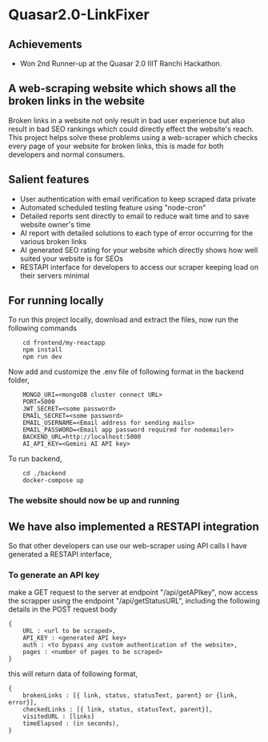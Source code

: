 
# Quasar2.0-LinkFixer

## Achievements
- Won 2nd Runner-up at the Quasar 2.0 IIIT Ranchi Hackathon.

## A web-scraping website which shows all the broken links in the website

Broken links in a website not only result in bad user experience but also result in bad SEO rankings which could directly effect the website's reach. This project helps solve these problems using a web-scraper which checks every page of your website for broken links, this is made for both developers and normal consumers.

## Salient features
- User authentication with email verification to keep scraped data private
- Automated scheduled testing feature using "node-cron"
- Detailed reports sent directly to email to reduce wait time and to save website owner's time 
- AI report with detailed solutions to each type of error occurring for the various broken links
- AI generated SEO rating for your website which directly shows how well suited your website is for SEOs
- RESTAPI interface for developers to access our scraper keeping load on their servers minimal

## For running locally

   To run this project locally, download and extract the files, now run the following commands
```  
    cd frontend/my-reactapp
    npm install
    npm run dev
```
Now add and customize the .env file of following format in the backend folder,
```
    MONGO_URI=<mongoDB cluster connect URL>
    PORT=5000
    JWT_SECRET=<some password>
    EMAIL_SECRET=<some password>
    EMAIL_USERNAME=<Email address for sending mails>
    EMAIL_PASSWORD=<Email app password required for nodemailer>
    BACKEND_URL=http://localhost:5000
    AI_API_KEY=<Gemini AI API key>
```
   To run backend,

```
    cd ./backend
    docker-compose up
```
    
### The website should now be up and running

## We have also implemented a RESTAPI integration
So that other developers can use our web-scraper using API calls I have generated a RESTAPI interface,
### To generate an API key 
make a GET request to the server at endpoint "/api/getAPIkey",
now access the scrapper using the endpoint "/api/getStatusURL", including the following details in the POST request body

												   

    {
	    URL : <url to be scraped>,
	    API_KEY : <generated API key>
	    auth : <to bypass any custom authentication of the website>,
	    pages : <number of pages to be scraped>
	}

this will return data of following format,

    {
	    brokenLinks : [{ link, status, statusText, parent} or {link, error}],
	    checkedLinks : [{ link, status, statusText, parent}],
	    visitedURL : [links]
	    timeElapsed : (in seconds),
    }
